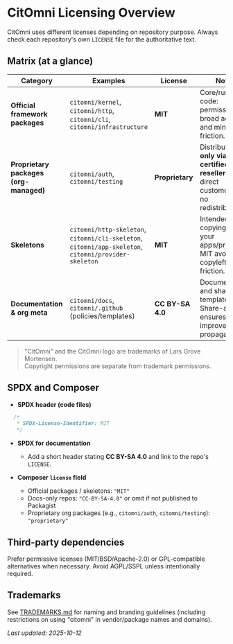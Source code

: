 # CitOmni Licensing Overview

CitOmni uses different licenses depending on repository purpose.
Always check each repository's own `LICENSE` file for the authoritative text.

## Matrix (at a glance)

| Category                              | Examples                                                                                             | License          | Notes                                                                                                           |
|---------------------------------------|------------------------------------------------------------------------------------------------------|------------------|-----------------------------------------------------------------------------------------------------------------|
| **Official framework packages**        | `citomni/kernel`, `citomni/http`, `citomni/cli`, `citomni/infrastructure`                            | **MIT**          | Core/runtime code: permissive for broad adoption and minimal friction.                                          |
| **Proprietary packages (org-managed)** | `citomni/auth`, `citomni/testing`                                                                     | **Proprietary**  | Distributed **only via certified resellers**. No direct customers and no redistribution.                        |
| **Skeletons**                          | `citomni/http-skeleton`, `citomni/cli-skeleton`, `citomni/app-skeleton`, `citomni/provider-skeleton` | **MIT**          | Intended for copying into your apps/providers; MIT avoids copyleft friction.                                    |
| **Documentation & org meta**           | `citomni/docs`, `citomni/.github` (policies/templates)                                               | **CC BY-SA 4.0** | Documentation and shared org templates. Share-alike ensures improvements propagate.                             |

> "CitOmni" and the CitOmni logo are trademarks of Lars Grove Mortensen.  
> Copyright permissions are separate from trademark permissions.

## SPDX and Composer

- **SPDX header (code files)**
```php
  /*
   * SPDX-License-Identifier: MIT
   */
```

* **SPDX for documentation**

  * Add a short header stating **CC BY-SA 4.0** and link to the repo's `LICENSE`.
* **Composer `license` field**

  * Official packages / skeletons: `"MIT"`
  * Docs-only repos: `"CC-BY-SA-4.0"` or omit if not published to Packagist
  * Proprietary org packages (e.g., `citomni/auth`, `citomni/testing`): `"proprietary"`

## Third-party dependencies

Prefer permissive licenses (MIT/BSD/Apache-2.0) or GPL-compatible alternatives when necessary. Avoid AGPL/SSPL unless intentionally required.

## Trademarks

See [TRADEMARKS.md](TRADEMARKS.md) for naming and branding guidelines (including restrictions on using "citomni" in vendor/package names and domains).

*Last updated: 2025-10-12*
